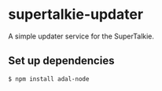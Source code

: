 # supertalkie-updater

A simple updater service for the SuperTalkie.

## Set up dependencies
```
$ npm install adal-node
```
